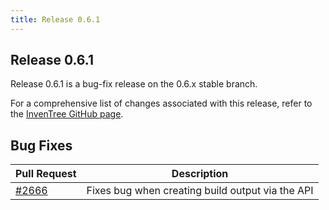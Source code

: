 ```yaml
---
title: Release 0.6.1
---
```


## Release 0.6.1

Release 0.6.1 is a bug-fix release on the 0.6.x stable branch.

For a comprehensive list of changes associated with this release, refer to the [InvenTree GitHub page](https://github.com/inventree/InvenTree/milestone/13).

## Bug Fixes

| Pull Request | Description |
| --- | --- |
| [#2666](https://github.com/inventree/InvenTree/pull/2666) | Fixes bug when creating build output via the API |
